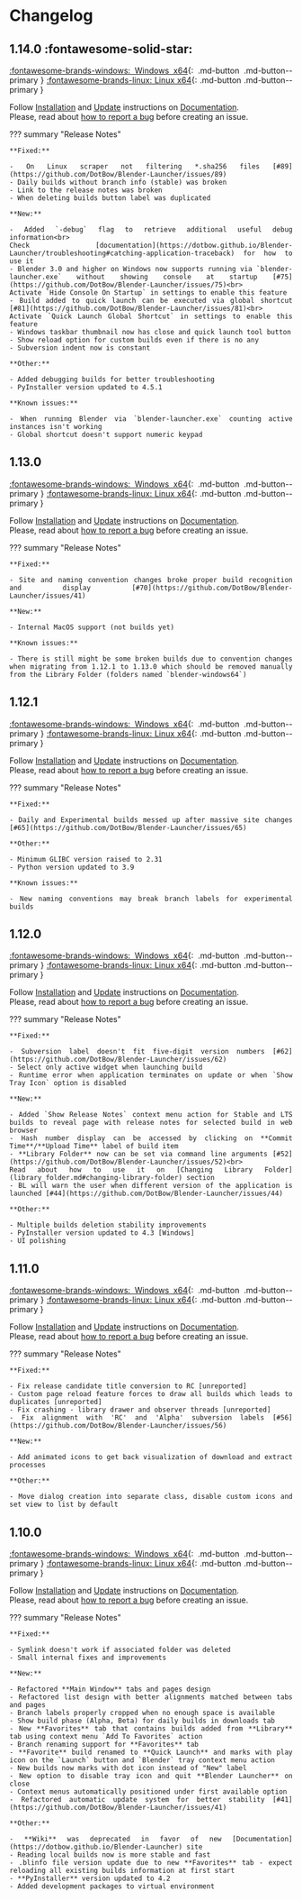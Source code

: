 <style>body {text-align: justify}</style>

# Changelog

## 1.14.0 :fontawesome-solid-star:

[:fontawesome-brands-windows: Windows x64](https://github.com/DotBow/Blender-Launcher/releases/download/v1.14.0/Blender_Launcher_v1.14.0_Windows_x64.zip){: .md-button .md-button--primary }
[:fontawesome-brands-linux: Linux x64](https://github.com/DotBow/Blender-Launcher/releases/download/v1.14.0/Blender_Launcher_v1.14.0_Linux_x64.zip){: .md-button .md-button--primary }

Follow [Installation](installation.md#installing-blender-launcher) and [Update](installation.md#updating-blender-launcher) instructions on [Documentation](https://dotbow.github.io/Blender-Launcher).<br>
Please, read about [how to report a bug](troubleshooting.md) before creating an issue.

??? summary "Release Notes"

    **Fixed:**

    - On Linux scraper not filtering *.sha256 files [#89](https://github.com/DotBow/Blender-Launcher/issues/89)
    - Daily builds without branch info (stable) was broken
    - Link to the release notes was broken
    - When deleting builds button label was duplicated

    **New:**

    - Added `-debug` flag to retrieve additional useful debug information<br>
    Check [documentation](https://dotbow.github.io/Blender-Launcher/troubleshooting#catching-application-traceback) for how to use it
    - Blender 3.0 and higher on Windows now supports running via `blender-launcher.exe` without showing console at startup [#75](https://github.com/DotBow/Blender-Launcher/issues/75)<br>
    Activate `Hide Console On Startup` in settings to enable this feature
    - Build added to quick launch can be executed via global shortcut [#81](https://github.com/DotBow/Blender-Launcher/issues/81)<br>
    Activate `Quick Launch Global Shortcut` in settings to enable this feature
    - Windows taskbar thumbnail now has close and quick launch tool button
    - Show reload option for custom builds even if there is no any
    - Subversion indent now is constant

    **Other:**

    - Added debugging builds for better troubleshooting
    - PyInstaller version updated to 4.5.1

    **Known issues:**

    - When running Blender via `blender-launcher.exe` counting active instances isn't working
    - Global shortcut doesn't support numeric keypad

## 1.13.0

[:fontawesome-brands-windows: Windows x64](https://github.com/DotBow/Blender-Launcher/releases/download/v1.13.0/Blender_Launcher_v1.13.0_Windows_x64.zip){: .md-button .md-button--primary }
[:fontawesome-brands-linux: Linux x64](https://github.com/DotBow/Blender-Launcher/releases/download/v1.13.0/Blender_Launcher_v1.13.0_Linux_x64.zip){: .md-button .md-button--primary }

Follow [Installation](installation.md#installing-blender-launcher) and [Update](installation.md#updating-blender-launcher) instructions on [Documentation](https://dotbow.github.io/Blender-Launcher).<br>
Please, read about [how to report a bug](troubleshooting.md) before creating an issue.

??? summary "Release Notes"

    **Fixed:**

    - Site and naming convention changes broke proper build recognition and display [#70](https://github.com/DotBow/Blender-Launcher/issues/41)

    **New:**

    - Internal MacOS support (not builds yet)

    **Known issues:**

    - There is still might be some broken builds due to convention changes when migrating from 1.12.1 to 1.13.0 which should be removed manually from the Library Folder (folders named `blender-windows64`)

## 1.12.1

[:fontawesome-brands-windows: Windows x64](https://github.com/DotBow/Blender-Launcher/releases/download/v1.12.1/Blender_Launcher_v1.12.1_Windows_x64.zip){: .md-button .md-button--primary }
[:fontawesome-brands-linux: Linux x64](https://github.com/DotBow/Blender-Launcher/releases/download/v1.12.1/Blender_Launcher_v1.12.1_Linux_x64.zip){: .md-button .md-button--primary }

Follow [Installation](installation.md#installing-blender-launcher) and [Update](installation.md#updating-blender-launcher) instructions on [Documentation](https://dotbow.github.io/Blender-Launcher).<br>
Please, read about [how to report a bug](troubleshooting.md) before creating an issue.

??? summary "Release Notes"

    **Fixed:**

    - Daily and Experimental builds messed up after massive site changes [#65](https://github.com/DotBow/Blender-Launcher/issues/65)

    **Other:**

    - Minimum GLIBC version raised to 2.31
    - Python version updated to 3.9

    **Known issues:**

    - New naming conventions may break branch labels for experimental builds

## 1.12.0

[:fontawesome-brands-windows: Windows x64](https://github.com/DotBow/Blender-Launcher/releases/download/v1.12.0/Blender_Launcher_v1.12.0_Windows_x64.zip){: .md-button .md-button--primary }
[:fontawesome-brands-linux: Linux x64](https://github.com/DotBow/Blender-Launcher/releases/download/v1.12.0/Blender_Launcher_v1.12.0_Linux_x64.zip){: .md-button .md-button--primary }

Follow [Installation](installation.md#installing-blender-launcher) and [Update](installation.md#updating-blender-launcher) instructions on [Documentation](https://dotbow.github.io/Blender-Launcher).<br>
Please, read about [how to report a bug](troubleshooting.md) before creating an issue.

??? summary "Release Notes"

    **Fixed:**

    - Subversion label doesn't fit five-digit version numbers [#62](https://github.com/DotBow/Blender-Launcher/issues/62)
    - Select only active widget when launching build
    - Runtime error when application terminates on update or when `Show Tray Icon` option is disabled

    **New:**

    - Added `Show Release Notes` context menu action for Stable and LTS builds to reveal page with release notes for selected build in web browser
    - Hash number display can be accessed by clicking on **Commit Time**/**Upload Time** label of build item
    - **Library Folder** now can be set via command line arguments [#52](https://github.com/DotBow/Blender-Launcher/issues/52)<br>
    Read about how to use it on [Changing Library Folder](library_folder.md#changing-library-folder) section
    - BL will warn the user when different version of the application is launched [#44](https://github.com/DotBow/Blender-Launcher/issues/44)

    **Other:**

    - Multiple builds deletion stability improvements
    - PyInstaller version updated to 4.3 [Windows]
    - UI polishing

## 1.11.0

[:fontawesome-brands-windows: Windows x64](https://github.com/DotBow/Blender-Launcher/releases/download/v1.11.0/Blender_Launcher_v1.11.0_Windows_x64.zip){: .md-button .md-button--primary }
[:fontawesome-brands-linux: Linux x64](https://github.com/DotBow/Blender-Launcher/releases/download/v1.11.0/Blender_Launcher_v1.11.0_Linux_x64.zip){: .md-button .md-button--primary }

Follow [Installation](installation.md#installing-blender-launcher) and [Update](installation.md#updating-blender-launcher) instructions on [Documentation](https://dotbow.github.io/Blender-Launcher).<br>
Please, read about [how to report a bug](troubleshooting.md) before creating an issue.

??? summary "Release Notes"

    **Fixed:**

    - Fix release candidate title conversion to RC [unreported]
    - Custom page reload feature forces to draw all builds which leads to duplicates [unreported]
    - Fix crashing - library drawer and observer threads [unreported]
    - Fix alignment with 'RC' and 'Alpha' subversion labels [#56](https://github.com/DotBow/Blender-Launcher/issues/56)

    **New:**

    - Add animated icons to get back visualization of download and extract processes

    **Other:**

    - Move dialog creation into separate class, disable custom icons and set view to list by default

## 1.10.0

[:fontawesome-brands-windows: Windows x64](https://github.com/DotBow/Blender-Launcher/releases/download/v1.10.0/Blender_Launcher_v1.10.0_Windows_x64.zip){: .md-button .md-button--primary }
[:fontawesome-brands-linux: Linux x64](https://github.com/DotBow/Blender-Launcher/releases/download/v1.10.0/Blender_Launcher_v1.10.0_Linux_x64.zip){: .md-button .md-button--primary }

Follow [Installation](installation.md#installing-blender-launcher) and [Update](installation.md#updating-blender-launcher) instructions on [Documentation](https://dotbow.github.io/Blender-Launcher).<br>
Please, read about [how to report a bug](troubleshooting.md) before creating an issue.

??? summary "Release Notes"

    **Fixed:**

    - Symlink doesn't work if associated folder was deleted
    - Small internal fixes and improvements

    **New:**

    - Refactored **Main Window** tabs and pages design
    - Refactored list design with better alignments matched between tabs and pages
    - Branch labels properly cropped when no enough space is available
    - Show build phase (Alpha, Beta) for daily builds in downloads tab
    - New **Favorites** tab that contains builds added from **Library** tab using context menu `Add To Favorites` action
    - Branch renaming support for **Favorites** tab
    - **Favorite** build renamed to **Quick Launch** and marks with play icon on the `Launch` button and `Blender` tray context menu action
    - New builds now marks with dot icon instead of "New" label
    - New option to disable tray icon and quit **Blender Launcher** on close
    - Context menus automatically positioned under first available option
    - Refactored automatic update system for better stability [#41](https://github.com/DotBow/Blender-Launcher/issues/41)

    **Other:**

    - **Wiki** was deprecated in favor of new [Documentation](https://dotbow.github.io/Blender-Launcher) site
    - Reading local builds now is more stable and fast
    - .blinfo file version update due to new **Favorites** tab - expect reloading all existing builds information at first start
    - **PyInstaller** version updated to 4.2
    - Added development packages to virtual environment
